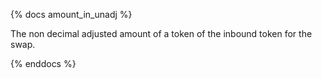 {% docs amount_in_unadj %}

The non decimal adjusted amount of a token of the inbound token for the swap.

{% enddocs %}